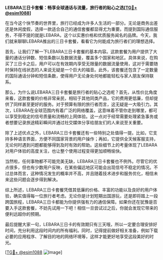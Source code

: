 **LEBARA三日卡套餐：畅享全球通话与流量，旅行者的贴心之选[[TG💪+ @esim1088](https://t.me/s/esim1088)]**

在当今这个快节奏的世界里，旅行已经成为许多人生活的一部分。无论是商务出差还是休闲度假，选择一款适合自己的通信套餐都显得尤为重要。而提到国际通信服务，不得不提的就是LEBARA，这个以实惠价格和优质服务闻名的品牌。今天，我们就来聊聊LEBARA推出的三日卡套餐，看看它为何能成为旅行者们的理想选择。

首先，让我们了解一下LEBARA三日卡套餐的基本内容。这款套餐为用户提供了大量的通话分钟数、短信条数以及数据流量，覆盖多个国家和地区。具体来说，在购买了三日卡之后，用户可以在有效期内享受无限量的数据流量使用，这对于需要随时保持在线状态的人来说无疑是一个巨大的福音。此外，该套餐还包含了一定数量的国际通话分钟和短信条数，使得用户无论身处何地都能轻松与家人朋友保持联系。

那么，为什么说LEBARA三日卡套餐是旅行者的贴心之选呢？首先，从性价比角度来看，这款套餐的价格非常亲民，相较于其他同类产品，它的费用更低廉，但却提供了同样甚至更好的服务。对于预算有限的旅行者而言，这无疑是一大吸引力。其次，LEBARA在全球范围内有着广泛的网络覆盖，这意味着不管你走到哪里，都可以享受到稳定的信号质量和流畅的上网体验。这一点对于经常需要处理紧急事务或者想要记录旅途精彩瞬间并通过社交媒体分享给朋友们的人来说至关重要。

除了上述优点之外，LEBARA三日卡套餐还有一些特别之处值得一提。比如，它支持多种语言界面，方便不同国家背景的用户操作；再如，它提供全天候客服支持，无论何时遇到问题都能够得到及时有效的帮助。这些细节上的考量体现了LEBARA对用户体验的高度关注，也让整个使用过程变得更加顺畅愉快。

当然啦，任何事物都不可能完美无缺，LEBARA三日卡套餐也不例外。尽管它的优点很多，但也有少数用户反映，在某些偏远地区可能会出现信号不稳定的情况。不过总体而言，这种情况发生的概率并不高，并且随着技术进步和服务优化，相信未来这些问题会逐步得到解决。

综上所述，LEBARA三日卡套餐凭借其低廉的价格、丰富的功能以及良好的用户体验，确实值得每一位旅行者考虑。无论你是计划短期出国游玩，还是即将踏上一段跨国旅程，LEBARA三日卡都能为你提供强有力的通信保障。如果你还在犹豫是否要入手这款套餐，不妨先试用一下吧！相信一旦尝试过之后，你就会发现它带来的便利远超你的预期。

最后提醒大家一句，LEBARA三日卡的有效期只有三天哦，所以一定要合理安排好时间，充分利用这段时间内的所有福利。同时，记得提前做好相关准备，例如下载必要的应用程序、了解目的地的网络环境等，这样才能更好地享受这段美好的时光。

[[TG💪+ @esim1088](https://t.me/s/esim1088) ![Image](https://i.postimg.cc/4NQfJmqS/Snipaste-2025-05-13-00-14-12.png)]